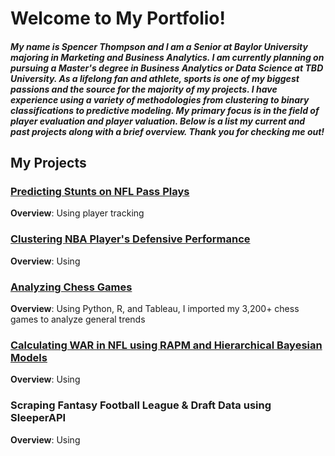 # Welcome to My Portfolio!
##### My name is Spencer Thompson and I am a Senior at Baylor University majoring in Marketing and Business Analytics. I am currently planning on pursuing a Master's degree in Business Analytics or Data Science at TBD University. As a lifelong fan and athlete, sports is one of my biggest passions and the source for the majority of my projects. I have experience using a variety of methodologies from clustering to binary classifications to predictive modeling. My primary focus is in the field of player evaluation and player valuation. Below is a list my current and past projects along with a brief overview. Thank you for checking me out!

## My Projects 
### [Predicting Stunts on NFL Pass Plays](https://github.com/spencermt000/portfolio/blob/main/_posts/NFL_stunts.md)
**Overview**: Using player tracking

### [Clustering NBA Player's Defensive Performance](https://github.com/spencermt000/portfolio/blob/main/_posts/NBA_def_pca.md)
**Overview**: Using

### [Analyzing Chess Games](https://github.com/spencermt000/portfolio/blob/main/_posts/chess_myself.md)
**Overview**: Using Python, R, and Tableau, I imported my 3,200+ chess games to analyze general trends

### [Calculating WAR in NFL using RAPM and Hierarchical Bayesian Models](https://github.com/spencermt000/portfolio/blob/main/_posts/NFL_war.md) 
**Overview**: Using

### Scraping Fantasy Football League & Draft Data using SleeperAPI
**Overview**: Using




